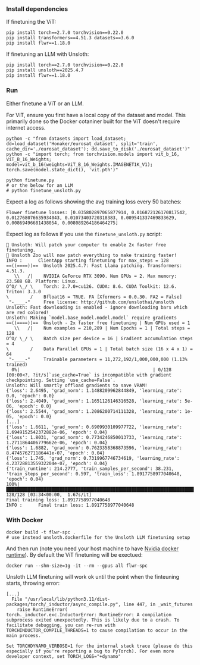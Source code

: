 ### Install dependencies


If finetuning the ViT:
```shell
pip install torch==2.7.0 torchvision==0.22.0
pip install transformers==4.51.3 datasets==3.6.0
pip install flwr==1.18.0
```

If finetuning an LLM with Unsloth:

```shell
pip install torch==2.7.0 torchvision==0.22.0
pip install unsloth==2025.4.7
pip install flwr==1.18.0
```

### Run

Either finetune a ViT or an LLM.

For ViT, ensure you first have a local copy of the dataset and model. This primarily done so the Docker cotaniner built for the ViT doesn't require internet access.

```shell
python -c "from datasets import load_dataset; dd=load_dataset('Honaker/eurosat_dataset', split='train', cache_dir='./eurosat_dataset'); dd.save_to_disk('./eurosat_dataset')"
python -c "import torch; from torchvision.models import vit_b_16, ViT_B_16_Weights; model=vit_b_16(weights=ViT_B_16_Weights.IMAGENET1K_V1); torch.save(model.state_dict(), 'vit.pth')"
```


```shell
python finetune.py
# or the below for an LLM
# python finetune_unsloth.py
```

Expect a log as follows showing the avg training loss every 50 batches:

```shell
Flower finetune losses: [0.035802897065877914, 0.016872126170817542, 0.012768076635934043, 0.01073403720318383, 0.009541337469833629, 0.00869496681438054, 0.008089264186464275]
```

Expect log as follows if you use the `finetune_unsloth.py` script:

```shell
🦥 Unsloth: Will patch your computer to enable 2x faster free finetuning.
🦥 Unsloth Zoo will now patch everything to make training faster!
INFO :      ClientApp starting finetuning for max_steps = 128
==((====))==  Unsloth 2025.4.7: Fast Llama patching. Transformers: 4.51.3.
   \\   /|    NVIDIA GeForce RTX 3090. Num GPUs = 2. Max memory: 23.588 GB. Platform: Linux.
O^O/ \_/ \    Torch: 2.7.0+cu126. CUDA: 8.6. CUDA Toolkit: 12.6. Triton: 3.3.0
\        /    Bfloat16 = TRUE. FA [Xformers = 0.0.30. FA2 = False]
 "-____-"     Free license: http://github.com/unslothai/unsloth
Unsloth: Fast downloading is enabled - ignore downloading bars which are red colored!
Unsloth: Making `model.base_model.model.model` require gradients
==((====))==  Unsloth - 2x faster free finetuning | Num GPUs used = 1
   \\   /|    Num examples = 210,289 | Num Epochs = 1 | Total steps = 128
O^O/ \_/ \    Batch size per device = 16 | Gradient accumulation steps = 4
\        /    Data Parallel GPUs = 1 | Total batch size (16 x 4 x 1) = 64
 "-____-"     Trainable parameters = 11,272,192/1,000,000,000 (1.13% trained)
  0%|                                                  | 0/128 [00:00<?, ?it/s]`use_cache=True` is incompatible with gradient checkpointing. Setting `use_cache=False`.
Unsloth: Will smartly offload gradients to save VRAM!
{'loss': 2.6495, 'grad_norm': 1.1488209962844849, 'learning_rate': 0.0, 'epoch': 0.0}
{'loss': 2.4049, 'grad_norm': 1.1651126146316528, 'learning_rate': 5e-06, 'epoch': 0.0}
{'loss': 2.5544, 'grad_norm': 1.2086200714111328, 'learning_rate': 1e-05, 'epoch': 0.0}                                      
[...]                
{'loss': 1.6611, 'grad_norm': 0.6909930109977722, 'learning_rate': 1.6949152542372882e-06, 'epoch': 0.04}                    
{'loss': 1.8031, 'grad_norm': 0.7734246850013733, 'learning_rate': 1.2711864406779662e-06, 'epoch': 0.04}                    
{'loss': 1.6882, 'grad_norm': 0.7623358368873596, 'learning_rate': 8.474576271186441e-07, 'epoch': 0.04}                     
{'loss': 1.745, 'grad_norm': 0.7319967746734619, 'learning_rate': 4.2372881355932204e-07, 'epoch': 0.04}                     
{'train_runtime': 214.2777, 'train_samples_per_second': 38.231, 'train_steps_per_second': 0.597, 'train_loss': 1.8917758977040648, 'epoch': 0.04}
100%|██████████████████████████████████████████████████████████████████████████████████████| 128/128 [03:34<00:00,  1.67s/it]
Final training loss: 1.8917758977040648
INFO :      Final train loss: 1.8917758977040648
```


### With Docker

```shell
docker build -t flwr-spc .
# use instead unsloth.dockerfile for the Unsloth LLM finetuning setup
```

And then run (note you need your host machine to have [Nvidia docker runtime](https://developer.nvidia.com/container-runtime)). By default the ViT finetuning will be exectued:

```shell
docker run --shm-size=1g -it --rm --gpus all flwr-spc
```

Unsloth LLM finetuning will work ok until the point when the finteuning starts, throwing error:

```shell
[...]
  File "/usr/local/lib/python3.11/dist-packages/torch/_inductor/async_compile.py", line 447, in _wait_futures
    raise RuntimeError(
torch._inductor.exc.InductorError: RuntimeError: A compilation subprocess exited unexpectedly. This is likely due to a crash. To facilitate debugging, you can re-run with TORCHINDUCTOR_COMPILE_THREADS=1 to cause compilation to occur in the main process.

Set TORCHDYNAMO_VERBOSE=1 for the internal stack trace (please do this especially if you're reporting a bug to PyTorch). For even more developer context, set TORCH_LOGS="+dynamo"
```
